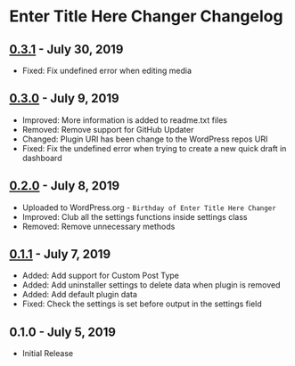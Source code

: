 # Enter Title Here Changer Changelog

## [0.3.1] - July 30, 2019
- Fixed: Fix undefined error when editing media

[0.3.1]: https://github.com/TremiDkhar/enter-title-here-changer/compare/0.3.0...0.3.1

## [0.3.0] - July 9, 2019
- Improved: More information is added to readme.txt files
- Removed: Remove support for GitHub Updater
- Changed: Plugin URI has been change to the WordPress repos URI
- Fixed: Fix the undefined error when trying to create a new quick draft in dashboard

[0.3.0]: https://github.com/TremiDkhar/enter-title-here-changer/compare/0.2.0...0.3.0

## [0.2.0] - July 8, 2019
- Uploaded to WordPress.org - `Birthday of Enter Title Here Changer`
- Improved: Club all the settings functions inside settings class
- Removed: Remove unnecessary methods

[0.2.0]: https://github.com/TremiDkhar/enter-title-here-changer/compare/0.1.1...0.2.0

## [0.1.1] - July 7, 2019
- Added: Add support for Custom Post Type
- Added: Add uninstaller settings to delete data when plugin is removed
- Added: Add default plugin data
- Fixed: Check the settings is set before output in the settings field

[0.1.1]: https://github.com/TremiDkhar/enter-title-here-changer/compare/0.1.0...0.1.1

## 0.1.0 - July 5, 2019
- Initial Release